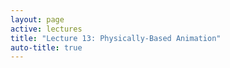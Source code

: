 ```yaml
---
layout: page
active: lectures
title: "Lecture 13: Physically-Based Animation"
auto-title: true
---
```



<!-- https://gafferongames.com/post/integration_basics/ -->

